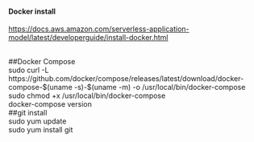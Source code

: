 #### Docker install <br>
https://docs.aws.amazon.com/serverless-application-model/latest/developerguide/install-docker.html

<br>
##Docker Compose
<br>
sudo curl -L https://github.com/docker/compose/releases/latest/download/docker-compose-$(uname -s)-$(uname -m) -o /usr/local/bin/docker-compose
<br>
sudo chmod +x /usr/local/bin/docker-compose
<br>
docker-compose version

<br>
##git install 
<br>
sudo yum update
<br>
sudo yum install git
